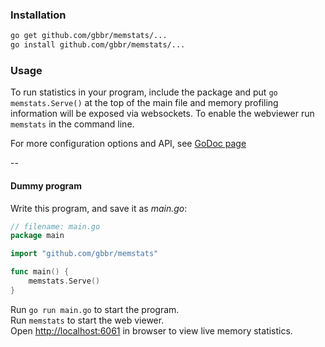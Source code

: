 ### Installation

```bash
go get github.com/gbbr/memstats/...
go install github.com/gbbr/memstats/...
```

### Usage

To run statistics in your program, include the package and put `go memstats.Serve()` at the top 
of the main file and memory profiling information will be exposed via websockets.
To enable the webviewer run `memstats` in the command line.  

For more configuration options and API, see [GoDoc page](http://godoc.org/github.com/gbbr/memstats)   

--

#### Dummy program

Write this program, and save it as _main.go_:

```go
// filename: main.go
package main

import "github.com/gbbr/memstats"

func main() {
	memstats.Serve()
}
```

Run `go run main.go` to start the program.  
Run `memstats` to start the web viewer.  
Open [http://localhost:6061](http://localhost:6061) in browser to view live memory statistics.   
